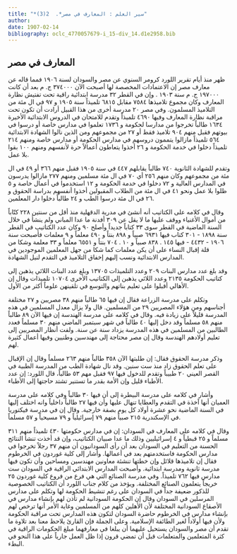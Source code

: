 ```yaml
---
title: "*سير العلم : المعارف في مصر*.  2(3)"
author: 
date: 1907-02-14
bibliography: oclc_4770057679-i_15-div_14.d1e2958.bib
---
```




##  المعارف في مصر 


 ظهر منذ أيام تقرير اللورد كرومر السنوي عن مصر والسودان لسنة  ١٩٠٦  فمما قاله عن معارف مصر إن الاعتمادات المخصصة لها أصبحت الآن  ٣٧٤٠٠٠  ج. م بعد أن كانت  ١٩٧٠٠٠  ج. م سنة  ١٩٠٣  . وإن في القطر  ٣٢  مدرسة ابتدائية راقية تحت تفتيش نظارة المعارف وكان مجموع تلاميذها  ٧٥٨٤  مقابل  ٦٨١٥  تلميذاً سنة  ١٩٠٥  و  ٩٧  في ال  مئة  من التلاميذ المسلمون. وفي مصر  ٢٠  مدرسة أخرى من هذا القبيل أرادت أن تكون تحت مراقبة نظارة المعارف وفيها  ٤٦٩٠  تلميذاً وتقدم للامتحان في الدروس الابتدائية الأخيرة  ١٦٣٤  طالباً تخرجوا من مدارسا لحكومة و  ١٧٣٦  تعلموا في مدارس خاصة أو درسوا في بيوتهم فقبل منهم  ٩٠٤  تلاميذ فقط أو  ٢٧  من مجموعهم ومن الذين نالوا الشهادة الابتدائية  ٥٦٤  تلميذاً مازالوا يتممون دروسهم في مدارس الحكومة أو مدارس خاصة ومنهم  ٢١٤  تلميذاً دخلوا في خدمة الحكومة و  ٢٦  أخذوا يتعاطون أعمالاً حرة لأنفسهم ومنهم  ١٠٠  بقوا بلا عمل. 

 وتقدم للشهادة الثانوية  ٧٤٠  طالباً يقابلهم  ٤٤٧  في سنة  ١٩٠٥  فقبل منهم  ٣٦٦  أو  ٤٩  في ال  مئة  من مجموعهم وكان منهم  ٢٥٦  أي  ٧٠  في ال  مئة  مسلمين ومنهم  ٢٧٧  مازالوا يدرسون في المدارس العالية و  ٧٢  دخلوا في خدمة الحكومة و  ١٢  استخدموا في أعمال خاصة و  ٥  ظلوا بلا عمل ونحو  ٤١  في ال  مئة  من الطلاب المقبولين أخذوا أنفسهم بدراسة الحقوق و  ٢٦  في ال  مئة  درسوا الطب و  ٢٤  طالباً دخلوا دار المعلمين. 

 وقال في كلامه على الكتاتيب أنه أنشئ في مدرية الدقهلية منذ أقل من سنتين  ٢٢٨  كتّاباً من أموال الأغنياء ووقف عليها ما لا يقل عن  ٣٠٩  أفدنة ما عدا المباني   ولم ينشأ في خلال السنة الماضية في القطر سوى  ٣٣  كتاباً جديداً وأصلح  ٩٠  وكان عدد الكتاتيب في القطر سنة  ١٨٩٨  -  ٣٠١  كتاب فيها  ٦٩٣١  صبياً و  ٨٩٨  بنتاً و  ٤٩٠  معلماً و  ٩  معلمات فأصبحت سنة  ١٩٠٦  -  ٤٤٣٢  - فيها  ١٤٥  .  ٨٣٨  صبياً و  ١٠  .  ٧٠٤  بنتاً و  ٦٥٥١  معلماً و  ٣٣  معلمة وشكا من قلة إقبال النساء على أن يكن معلمات كما شكا من جهل المعلمين الموجودين في المدارس الابتدائية ونسب إليهم إخفاق التلاميذ في التقدم لنيل الشهادة. 

 وقد بلغ عدد مدارس البنات  ٢٠٩  وعدد التلميذات  ١٣٧٠٥  وبلغ عدد البنات اللائي يذهبن   إلى كتاتيب الحكومة  ٢١٣٥  وعدد اللائي يذهبن إلى الكتاتيب الأخرى  ١٠٧٠٤  تلميذات وقال إن الأهالي أقبلوا على تعليم بناتهم والتوسع في تلقينهن علوماً أكثر من الأول. 

 وتكلم على مدرسة الزراعة فقال إن فيها  ٦٥  طالباً منهم  ٣٨  مصريين و  ٢٧  مختلفة أجناسهم ومن هؤلاء المصريين  ٢٩  من المسلمين. قال ولا يزال معدل المسلمين في هذه المدرسة قليلاً على زيادة فيه. وقال في كلامه على مدرسة الهندسة إن فيها الآن  ٨٩  طالباً منهم  ٥٨  مسلماً وقد دخل إليها  ٤٠  طالباً في شهر سبتمبر الماضي منهم  ٣٠  مسلماً فعدد الطالبين من المسلمين في هذه المدرسة يزداد سنة عن سنة. ولفت أنظار المصريين إلى تعليم أولادهم الهندسة وقال إن مصر محتاجة إلى مهندسين وطنيين وفيها أعمال كثيرة لهم. 

 وذكر مدرسة الحقوق فقال: إن طلبتها الآن  ٣٥٨  طالباً منهم  ٢٦٣  مسلماً وقال إن الإقبال على تعلم الحقوق زاد منذ  ست  سنين. وقد نال شهادة الطب من المدرسة الطبية في القصر العيني  ٢٠  طبيباً وتقدم للدخول فيها  ٩٧  فقبل مهم  ٥٣  طالباً، قال اللورد: إن عدد الأطباء قليل وإن الأمة بقدر ما تستنير تشتد حاجتها إلى الأطباء.  

 وأشار في كلامه على مدرسة البيطرة إلى أن فيها  ٣٠  طالباً وفي كلامه على مدرسة العميان أنها آخذة في التقدم والعطايا تنهال عليها وأن فيها  ٢٧  طالباً داخلياً وانه اختلف إليها في السنة الماضية نحو  عشرة  أولاد كل يوم بصفة خارجية. وقال إن في مدرسة فيكتوريا في الإسكندرية  ٢١٥  صبياً منهم  ٧٩  إسرائيلياً و  ٧٩  مسيحياً و  ٥٧  مسلماً. 

 وقال في كلامه على المعارف في السودان: إن في مدارس حكومتها  ٤٣٠  تلميذاً منهم  ٣١١  مسلماً و  ٢٥  قبطياً و  ٤  إسرائيليين وذلك ما عدا صبيان الكتاتيب، وإن قد أخذت تنشأ النتائج الحسنة من التعليم في السودان بعد أن رأى السودانيون أن منهم  ٣٧  رجلاً تخرجوا في مدارس الحكومة فاستخدمتهم بعد في أعمالها. وأشار إلى كلية غوردون في الخرطوم فقال إن تلاميذها قلائل وإن خطتها تنشئة معاونين مهندسين ومساحين وأن تكون فيها مدرسة ثانوية ومدرسة ابتدائية. وأصبحت المدارس الابتدائي الراقية في السودان  ست  مدارس فيها  ٧٦٢  تلميذاً. وفي مدرسة الصنائع التي هي فرع من فروع كلية غوردون  ٢٥  خريجاً يتعلمون الصنائع المختلفة. ويؤخذ من كلام جناب اللورد أن الكتاتيب الخصوصية للذكور ضعيفة جداً في السودان على رغم تنشيط الحكومة لها وتكلم على مدارس المرسلين في   السودان وقال إن الحكومة السودانية لم تأذن لهم بإنشاء مدارس في الأصقاع السودانية المختلفة لأن الأهلين كلهم من المسلمين وغاية الأمر أنها ترخص لهم بإنشاء مدارس في الخرطوم حاضرة السودان لتكون هذه المدارس تحت مراقبة الحكومة ولأن فيها أولاداً لغير الطائفة الإسلامية. وعلى الجملة فإن القارئ يلاحظ معنا بعد تلاوة ما تقدم أن مصر والسودان يستحيل عليهما أن يبلغا في معارفهما مبلغ الحكومات الراقية في كثرة المتعلمين والمتعلمات قبل أن تمضي قرون إذا ظل العمل جارياً على هذا النحو في البطء.  
